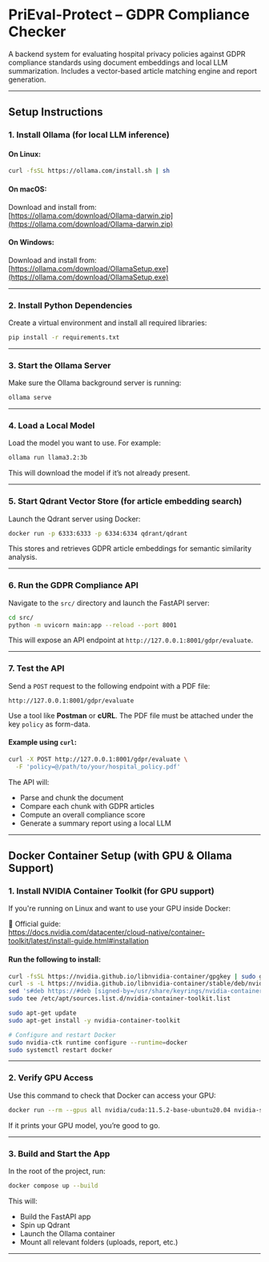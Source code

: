 # PriEval-Protect – GDPR Compliance Checker

A backend system for evaluating hospital privacy policies against GDPR compliance standards using document embeddings and local LLM summarization. Includes a vector-based article matching engine and report generation.

---

## Setup Instructions

### 1. Install Ollama (for local LLM inference)

#### On Linux:
```bash
curl -fsSL https://ollama.com/install.sh | sh
```

#### On macOS:
Download and install from:  
[https://ollama.com/download/Ollama-darwin.zip](https://ollama.com/download/Ollama-darwin.zip)

#### On Windows:
Download and install from:  
[https://ollama.com/download/OllamaSetup.exe](https://ollama.com/download/OllamaSetup.exe)

---

### 2. Install Python Dependencies

Create a virtual environment and install all required libraries:

```bash
pip install -r requirements.txt
```

---

### 3. Start the Ollama Server

Make sure the Ollama background server is running:

```bash
ollama serve
```

---

### 4. Load a Local Model

Load the model you want to use. For example:

```bash
ollama run llama3.2:3b
```

This will download the model if it’s not already present.

---

### 5. Start Qdrant Vector Store (for article embedding search)

Launch the Qdrant server using Docker:

```bash
docker run -p 6333:6333 -p 6334:6334 qdrant/qdrant
```

This stores and retrieves GDPR article embeddings for semantic similarity analysis.

---

### 6. Run the GDPR Compliance API

Navigate to the `src/` directory and launch the FastAPI server:

```bash
cd src/
python -m uvicorn main:app --reload --port 8001
```

This will expose an API endpoint at `http://127.0.0.1:8001/gdpr/evaluate`.

---

### 7. Test the API

Send a `POST` request to the following endpoint with a PDF file:

```
http://127.0.0.1:8001/gdpr/evaluate
```

Use a tool like **Postman** or **cURL**. The PDF file must be attached under the key `policy` as form-data.

#### Example using `curl`:
```bash
curl -X POST http://127.0.0.1:8001/gdpr/evaluate \
  -F 'policy=@/path/to/your/hospital_policy.pdf'
```

The API will:
- Parse and chunk the document
- Compare each chunk with GDPR articles
- Compute an overall compliance score
- Generate a summary report using a local LLM

---

## Docker Container Setup (with GPU & Ollama Support)

### 1. Install NVIDIA Container Toolkit (for GPU support)

If you're running on Linux and want to use your GPU inside Docker:

🔗 Official guide:  
https://docs.nvidia.com/datacenter/cloud-native/container-toolkit/latest/install-guide.html#installation

#### Run the following to install:
```bash
curl -fsSL https://nvidia.github.io/libnvidia-container/gpgkey | sudo gpg --dearmor -o /usr/share/keyrings/nvidia-container-toolkit-keyring.gpg && \
curl -s -L https://nvidia.github.io/libnvidia-container/stable/deb/nvidia-container-toolkit.list | \
sed 's#deb https://#deb [signed-by=/usr/share/keyrings/nvidia-container-toolkit-keyring.gpg] https://#g' | \
sudo tee /etc/apt/sources.list.d/nvidia-container-toolkit.list

sudo apt-get update
sudo apt-get install -y nvidia-container-toolkit

# Configure and restart Docker
sudo nvidia-ctk runtime configure --runtime=docker
sudo systemctl restart docker
```

---

### 2. Verify GPU Access

Use this command to check that Docker can access your GPU:

```bash
docker run --rm --gpus all nvidia/cuda:11.5.2-base-ubuntu20.04 nvidia-smi
```

If it prints your GPU model, you’re good to go.

---

### 3. Build and Start the App

In the root of the project, run:

```bash
docker compose up --build
```

This will:
- Build the FastAPI app
- Spin up Qdrant
- Launch the Ollama container
- Mount all relevant folders (uploads, report, etc.)

---
